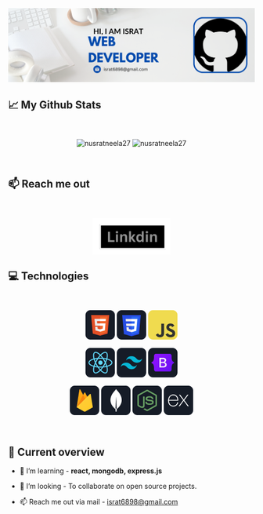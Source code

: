 

<img src="https://github.com/Isratjahan6898/isratjahan6898/blob/main/Images/Icons/banner%20(2).png" alt="banner"/>

## :chart_with_upwards_trend: My Github Stats

<br/>

<p align="center">
<img  src="https://github-readme-stats.vercel.app/api/top-langs?username=nusratneela27&show_icons=true&locale=en&layout=compact&theme=synthwave&hide_border=true&background=0D1117" alt="nusratneela27" />
<img  src="https://github-readme-streak-stats.herokuapp.com/?user=nusratneela27&theme=synthwave&hide_border=true&background=0D1117&stroke=0D1117" alt="nusratneela27" />
</p>
<br/>

## :mailbox: Reach me out

<br/>

<p align="center">
<a href="https://www.linkedin.com/in/israt-jahan-9a68b923a/" target="blank">
<img align="center" src="https://github.com/Isratjahan6898/isratjahan6898/blob/main/Images/Icons/linkdin.png" alt="https://www.linkedin.com/in/israt-jahan-9a68b923a/" height="75" />
</a>

</br>

## :computer: Technologies

<br>
<p align="center"> 
<img src="https://github.com/Isratjahan6898/isratjahan6898/blob/main/Images/Icons/HTML.png"/>
<img src="https://github.com/Isratjahan6898/isratjahan6898/blob/main/Images/Icons/css.png"/>
<img src="https://github.com/Isratjahan6898/isratjahan6898/blob/main/Images/Icons/JavaScript.png"/>

</p>

<p align="center"> 
<img src="https://github.com/Isratjahan6898/isratjahan6898/blob/main/Images/Icons/react.png"/>

<img src="https://github.com/Isratjahan6898/isratjahan6898/blob/main/Images/Icons/tailwind.png"/>
<img src="https://github.com/Isratjahan6898/isratjahan6898/blob/main/Images/Icons/Bootsrap.png"/>
</p>

<p align="center"> 
<img src="https://github.com/Isratjahan6898/isratjahan6898/blob/main/Images/Icons/firebase.png"/>
<img src="https://github.com/Isratjahan6898/isratjahan6898/blob/main/Images/Icons/mongo.png"/>
<img src="https://github.com/Isratjahan6898/isratjahan6898/blob/main/Images/Icons/node.png"/>
<img src="https://github.com/Isratjahan6898/isratjahan6898/blob/main/Images/Icons/express.png"/>
</p>

<br/>

## :eyes: Current overview

- 🌱 I’m learning - **react, mongodb, express.js**

- 👯 I’m looking - To collaborate on open source projects.



- 📫 Reach me out via mail - israt6898@gmail.com